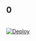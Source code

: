 ## 0



<p>
<br>
<a href="https://heroku.com/deploy?template=https://github.com/Aadhi000/0">
  <img src="https://www.herokucdn.com/deploy/button.svg" alt="Deploy">
</a>
</p>
